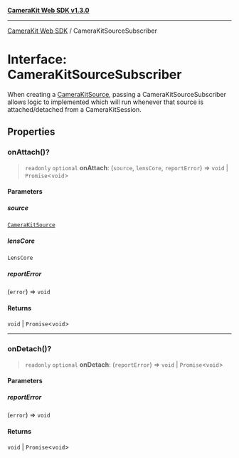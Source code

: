 [**CameraKit Web SDK v1.3.0**](../README.md)

***

[CameraKit Web SDK](../globals.md) / CameraKitSourceSubscriber

# Interface: CameraKitSourceSubscriber

When creating a [CameraKitSource](../classes/CameraKitSource.md), passing a CameraKitSourceSubscriber allows logic to implemented which will
run whenever that source is attached/detached from a CameraKitSession.

## Properties

### onAttach()?

> `readonly` `optional` **onAttach**: (`source`, `lensCore`, `reportError`) => `void` \| `Promise`\<`void`\>

#### Parameters

##### source

[`CameraKitSource`](../classes/CameraKitSource.md)

##### lensCore

`LensCore`

##### reportError

(`error`) => `void`

#### Returns

`void` \| `Promise`\<`void`\>

***

### onDetach()?

> `readonly` `optional` **onDetach**: (`reportError`) => `void` \| `Promise`\<`void`\>

#### Parameters

##### reportError

(`error`) => `void`

#### Returns

`void` \| `Promise`\<`void`\>
